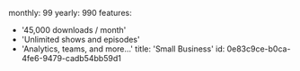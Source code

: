 monthly: 99
yearly: 990
features:
  - '45,000 downloads / month'
  - 'Unlimited shows and episodes'
  - 'Analytics, teams, and more…'
title: 'Small Business'
id: 0e83c9ce-b0ca-4fe6-9479-cadb54bb59d1
